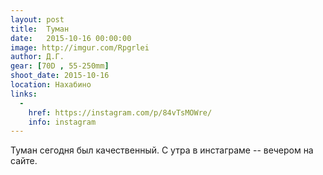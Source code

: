 ```yaml
---
layout: post
title:  Туман
date:   2015-10-16 00:00:00
image: http://imgur.com/Rpgrlei
author: Д.Г.
gear: [70D , 55-250mm]
shoot_date: 2015-10-16
location: Нахабино
links:
  -
    href: https://instagram.com/p/84vTsMOWre/
    info: instagram
---
```


Туман сегодня был качественный. С утра в инстаграме -- вечером на сайте.
